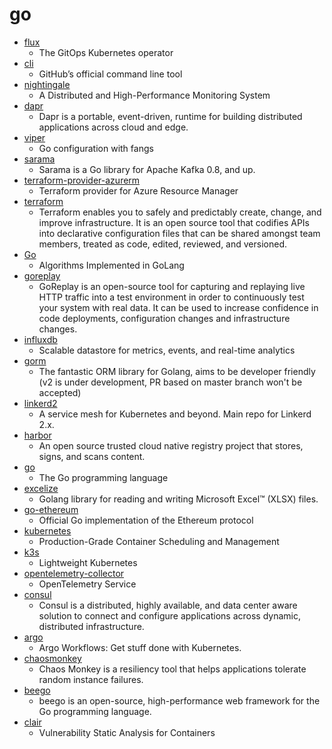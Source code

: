# go
- [flux](https://github.com/fluxcd/flux)
  - The GitOps Kubernetes operator
- [cli](https://github.com/cli/cli)
  - GitHub’s official command line tool
- [nightingale](https://github.com/didi/nightingale)
  - A Distributed and High-Performance Monitoring System
- [dapr](https://github.com/dapr/dapr)
  - Dapr is a portable, event-driven, runtime for building distributed applications across cloud and edge.
- [viper](https://github.com/spf13/viper)
  - Go configuration with fangs
- [sarama](https://github.com/Shopify/sarama)
  - Sarama is a Go library for Apache Kafka 0.8, and up.
- [terraform-provider-azurerm](https://github.com/terraform-providers/terraform-provider-azurerm)
  - Terraform provider for Azure Resource Manager
- [terraform](https://github.com/hashicorp/terraform)
  - Terraform enables you to safely and predictably create, change, and improve infrastructure. It is an open source tool that codifies APIs into declarative configuration files that can be shared amongst team members, treated as code, edited, reviewed, and versioned.
- [Go](https://github.com/TheAlgorithms/Go)
  - Algorithms Implemented in GoLang
- [goreplay](https://github.com/buger/goreplay)
  - GoReplay is an open-source tool for capturing and replaying live HTTP traffic into a test environment in order to continuously test your system with real data. It can be used to increase confidence in code deployments, configuration changes and infrastructure changes.
- [influxdb](https://github.com/influxdata/influxdb)
  - Scalable datastore for metrics, events, and real-time analytics
- [gorm](https://github.com/jinzhu/gorm)
  - The fantastic ORM library for Golang, aims to be developer friendly (v2 is under development, PR based on master branch won't be accepted)
- [linkerd2](https://github.com/linkerd/linkerd2)
  - A service mesh for Kubernetes and beyond. Main repo for Linkerd 2.x.
- [harbor](https://github.com/goharbor/harbor)
  - An open source trusted cloud native registry project that stores, signs, and scans content.
- [go](https://github.com/golang/go)
  - The Go programming language
- [excelize](https://github.com/360EntSecGroup-Skylar/excelize)
  - Golang library for reading and writing Microsoft Excel™ (XLSX) files.
- [go-ethereum](https://github.com/ethereum/go-ethereum)
  - Official Go implementation of the Ethereum protocol
- [kubernetes](https://github.com/kubernetes/kubernetes)
  - Production-Grade Container Scheduling and Management
- [k3s](https://github.com/rancher/k3s)
  - Lightweight Kubernetes
- [opentelemetry-collector](https://github.com/open-telemetry/opentelemetry-collector)
  - OpenTelemetry Service
- [consul](https://github.com/hashicorp/consul)
  - Consul is a distributed, highly available, and data center aware solution to connect and configure applications across dynamic, distributed infrastructure.
- [argo](https://github.com/argoproj/argo)
  - Argo Workflows: Get stuff done with Kubernetes.
- [chaosmonkey](https://github.com/Netflix/chaosmonkey)
  - Chaos Monkey is a resiliency tool that helps applications tolerate random instance failures.
- [beego](https://github.com/astaxie/beego)
  - beego is an open-source, high-performance web framework for the Go programming language.
- [clair](https://github.com/quay/clair)
  - Vulnerability Static Analysis for Containers
